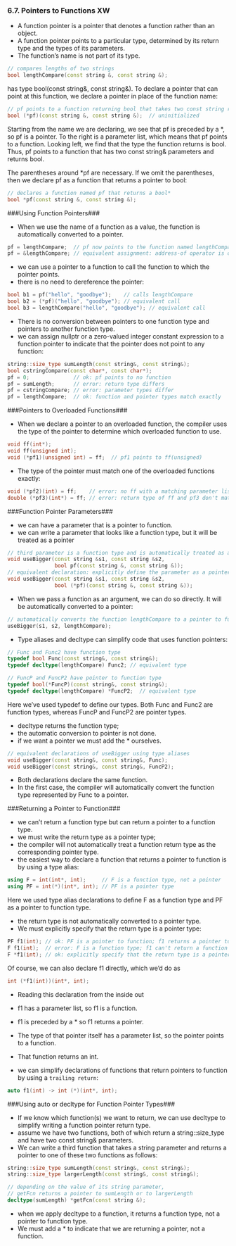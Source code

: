 ### 6.7. Pointers to Functions XW ###

* A function pointer is a pointer that denotes a function rather than an object. 
* A function pointer points to a particular type, determined by its return type and the types of its parameters. 
* The function’s name is not part of its type. 
```cpp
// compares lengths of two strings
bool lengthCompare(const string &, const string &);
```
has type bool(const string&, const string&). To declare a pointer that can point at this function, we declare a pointer in place of the function name:
```cpp
// pf points to a function returning bool that takes two const string references
bool (*pf)(const string &, const string &);  // uninitialized
```
Starting from the name we are declaring, we see that pf is preceded by a *, so pf is a pointer. To the right is a parameter list, which means that pf points to a function. Looking left, we find that the type the function returns is bool. Thus, pf points to a function that has two const string& parameters and returns bool.

The parentheses around *pf are necessary. If we omit the parentheses, then we declare pf as a function that returns a pointer to bool:
```cpp
// declares a function named pf that returns a bool*
bool *pf(const string &, const string &);
```



###Using Function Pointers###
* When we use the name of a function as a value, the function is automatically converted to a pointer. 
```cpp
pf = lengthCompare;  // pf now points to the function named lengthCompare
pf = &lengthCompare; // equivalent assignment: address-of operator is optional
```
* we can use a pointer to a function to call the function to which the pointer points. 
* there is no need to dereference the pointer:
```cpp
bool b1 = pf("hello", "goodbye");    // calls lengthCompare
bool b2 = (*pf)("hello", "goodbye"); // equivalent call
bool b3 = lengthCompare("hello", "goodbye"); // equivalent call
```
* There is no conversion between pointers to one function type and pointers to another function type. 
* we can assign nullptr or a zero-valued integer constant expression to a function pointer to indicate that the pointer does not point to any function:
```cpp
string::size_type sumLength(const string&, const string&);
bool cstringCompare(const char*, const char*);
pf = 0;              // ok: pf points to no function
pf = sumLength;      // error: return type differs
pf = cstringCompare; // error: parameter types differ
pf = lengthCompare;  // ok: function and pointer types match exactly
```

###Pointers to Overloaded Functions###
* When we declare a pointer to an overloaded function, the compiler uses the type of the pointer to determine which overloaded function to use. 
```cpp
void ff(int*);
void ff(unsigned int);
void (*pf1)(unsigned int) = ff;  // pf1 points to ff(unsigned)
```
* The type of the pointer must match one of the overloaded functions exactly:
```cpp
void (*pf2)(int) = ff;    // error: no ff with a matching parameter list
double (*pf3)(int*) = ff; // error: return type of ff and pf3 don't match
```


###Function Pointer Parameters###
* we can have a parameter that is a pointer to function. 
* we can write a parameter that looks like a function type, but it will be treated as a pointer
```cpp
// third parameter is a function type and is automatically treated as a pointer to function
void useBigger(const string &s1, const string &s2,
               bool pf(const string &, const string &));
// equivalent declaration: explicitly define the parameter as a pointer to function
void useBigger(const string &s1, const string &s2,
               bool (*pf)(const string &, const string &));
```
* When we pass a function as an argument, we can do so directly. It will be automatically converted to a pointer:
```cpp
// automatically converts the function lengthCompare to a pointer to function
useBigger(s1, s2, lengthCompare);
```
* Type aliases and decltype can simplify code that uses function pointers:
```cpp
// Func and Func2 have function type
typedef bool Func(const string&, const string&);
typedef decltype(lengthCompare) Func2; // equivalent type

// FuncP and FuncP2 have pointer to function type
typedef bool(*FuncP)(const string&, const string&);
typedef decltype(lengthCompare) *FuncP2;  // equivalent type
```

Here we’ve used typedef to define our types. Both Func and Func2 are function types, whereas FuncP and FuncP2 are pointer types. 
* decltype returns the function type; 
* the automatic conversion to pointer is not done. 
* if we want a pointer we must add the * ourselves. 
```cpp
// equivalent declarations of useBigger using type aliases
void useBigger(const string&, const string&, Func);
void useBigger(const string&, const string&, FuncP2);
```
* Both declarations declare the same function.
* In the first case, the compiler will automatically convert the function type represented by Func to a pointer.


###Returning a Pointer to Function###
* we can’t return a function type but can return a pointer to a function type. 
* we must write the return type as a pointer type; 
* the compiler will not automatically treat a function return type as the corresponding pointer type. 
* the easiest way to declare a function that returns a pointer to function is by using a type alias:
```cpp
using F = int(int*, int);     // F is a function type, not a pointer
using PF = int(*)(int*, int); // PF is a pointer type
```
Here we used type alias declarations to define F as a function type and PF as a pointer to function type. 
* the return type is not automatically converted to a pointer type. 
* We must explicitly specify that the return type is a pointer type:
```cpp
PF f1(int); // ok: PF is a pointer to function; f1 returns a pointer to function
F f1(int);  // error: F is a function type; f1 can't return a function
F *f1(int); // ok: explicitly specify that the return type is a pointer to function
```

Of course, we can also declare f1 directly, which we’d do as
```cpp
int (*f1(int))(int*, int);
```

* Reading this declaration from the inside out
* f1 has a parameter list, so f1 is a function. 
* f1 is preceded by a * so f1 returns a pointer. 
* The type of that pointer itself has a parameter list, so the pointer points to a function. 
* That function returns an int.


* we can simplify declarations of functions that return pointers to function by using a ```trailing return```:
```cpp
auto f1(int) -> int (*)(int*, int);
```

###Using auto or decltype for Function Pointer Types###
* If we know which function(s) we want to return, we can use decltype to simplify writing a function pointer return type. 
* assume we have two functions, both of which return a string::size_type and have two const string& parameters. 
* We can write a third function that takes a string parameter and returns a pointer to one of these two functions as follows:
```cpp
string::size_type sumLength(const string&, const string&);
string::size_type largerLength(const string&, const string&);

// depending on the value of its string parameter,
// getFcn returns a pointer to sumLength or to largerLength
decltype(sumLength) *getFcn(const string &);
```

* when we apply decltype to a function, it returns a function type, not a pointer to function type. 
* We must add a * to indicate that we are returning a pointer, not a function.
